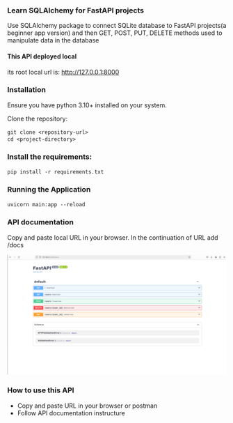 ### Learn SQLAlchemy for FastAPI projects

Use SQLAlchemy package to connect SQLite database to FastAPI projects(a beginner app version)
and then GET, POST, PUT, DELETE methods used to manipulate data in the database

#### This API deployed local

its root local url is: http://127.0.0.1:8000

### Installation

Ensure you have python 3.10+ installed on your system.

Clone the repository:

```
git clone <repository-url>
cd <project-directory>
```

### Install the requirements:

```
pip install -r requirements.txt
```

### Running the Application

```
uvicorn main:app --reload
```
### API documentation

Copy and paste local URL in your browser. In the continuation of URL add /docs

![documentation](https://github.com/FahimeMirveisi/Python_for_Deployment/blob/main/FastAPI_SQL_assignment6/classcode6/assets/beginner_app_docs.png)

### How to use this API

- Copy and paste URL in your browser or postman
- Follow API documentation instructure

